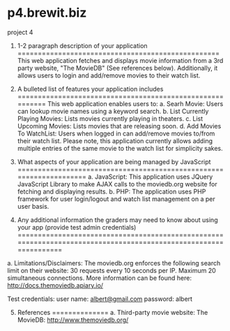 p4.brewit.biz
=============

project 4

1. 1-2 paragraph description of your application
==================================================
This web application fetches and displays movie information from a 3rd party website, "The MovieDB" (See references below). Additionally, it allows users to login and add/remove movies to their watch list.

2. A bulleted list of features your application includes
==========================================================
This web application enables users to:
a. Searh Movie: Users can lookup movie names using a keyword search.
b. List Currently Playing Movies: Lists movies currently playing in theaters. 
c. List Upcoming Movies: Lists movies that are releasing soon.
d. Add Movies To WatchList: Users when logged in can add/remove movies to/from their watch list. 
Please note, this application currently allows adding multiple entries of the same movie to the watch list for simplicity sakes.  


3. What aspects of your application are being managed by JavaScript
====================================================================
a. JavaScript: This application uses JQuery JavaScript Library to make AJAX calls to the moviedb.org website for fetching and displaying results.
b. PHP: The application  uses PHP framework for user login/logout and watch list management on a per user basis.

4. Any additional information the graders may need to know about using your app (provide test admin credentials)
=================================================================================================================

a. Limitations/Disclaimers: The moviedb.org enforces the following search limit on their website: 
30 requests every 10 seconds per IP. Maximum 20 simultaneous connections. 
More information can be found here: http://docs.themoviedb.apiary.io/

Test credentials:
user name: albert@gmail.com
password: albert

5. References
==============
a. Third-party movie website: 
   The MovieDB: http://www.themoviedb.org/